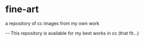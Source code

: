 # fine-art
a repository of cc images from my own work

-- This repository is available for my best works in cc (that fit...)
